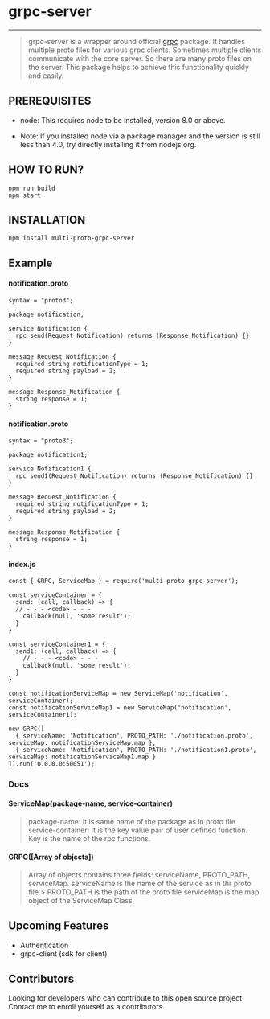 # grpc-server

----
> grpc-server is a wrapper around official [grpc](https://www.npmjs.com/package/grpc) package. It handles multiple proto files for various grpc clients. Sometimes multiple clients communicate with the core server. So there are many proto files on the server. This package helps to achieve this functionality quickly and easily.

## PREREQUISITES
- node: This requires node to be installed, version 8.0 or above.

- Note: If you installed node via a package manager and the version is still less than 4.0, try directly installing it from nodejs.org.

## HOW TO RUN?
```
npm run build
npm start
```

## INSTALLATION
```npm install multi-proto-grpc-server```

## Example
#### notification.proto

```
syntax = "proto3";

package notification;

service Notification {
  rpc send(Request_Notification) returns (Response_Notification) {}
}

message Request_Notification {
  required string notificationType = 1;
  required string payload = 2;
}

message Response_Notification {
  string response = 1;
}
```

#### notification.proto
```
syntax = "proto3";

package notification1;

service Notification1 {
  rpc send1(Request_Notification) returns (Response_Notification) {}
}

message Request_Notification {
  required string notificationType = 1;
  required string payload = 2;
}

message Response_Notification {
  string response = 1;
}
```
#### index.js
```
const { GRPC, ServiceMap } = require('multi-proto-grpc-server');

const serviceContainer = {
  send: (call, callback) => {
  // - - - <code> - - -
    callback(null, 'some result');
  }
}

const serviceContainer1 = {
  send1: (call, callback) => {
    // - - - <code> - - -
    callback(null, 'some result');
  }
}

const notificationServiceMap = new ServiceMap('notification', serviceContainer);
const notificationServiceMap1 = new ServiceMap('notification', serviceContainer1);

new GRPC([
  { serviceName: 'Notification', PROTO_PATH: './notification.proto', serviceMap: notificationServiceMap.map },
  { serviceName: 'Notification', PROTO_PATH: './notification1.proto', serviceMap: notificationServiceMap1.map }
]).run('0.0.0.0:50051');
```

### Docs
#### ServiceMap(package-name, service-container)
> package-name: It is same name of the package as in proto file
> service-container: It is the key value pair of user defined function. Key is the name of the rpc functions.

#### GRPC([Array of objects])
> Array of objects contains three fields: serviceName, PROTO_PATH, serviceMap.
> serviceName is the name of the service as in thr proto file.> 
> PROTO_PATH is the path of the proto file
serviceMap is the map object of the ServiceMap Class

## Upcoming Features
- Authentication
- grpc-client (sdk for client)

## Contributors
Looking for developers who can contribute to this open source project. Contact me to enroll yourself as a contributors.